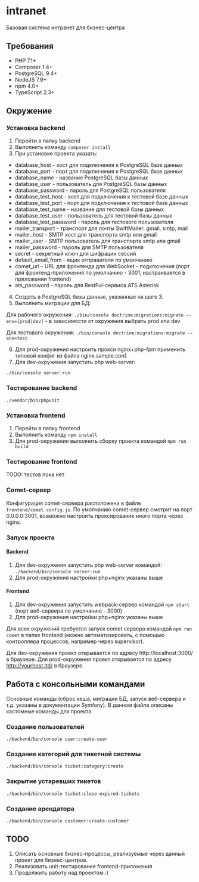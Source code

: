 # intranet
Базовая система интранет для бизнес-центра

## Требования

* PHP 7.1+
* Composer 1.4+
* PostgreSQL 9.4+
* NodeJS 7.9+
* npm 4.0+
* TypeScript 2.3+

## Окружение

### Установка backend

1. Перейти в папку backend
2. Выполнить команду ```composer install```
3. При установке проекта указать:
  * database_host - хост для подключения к PostgreSQL базе данных
  * database_port - порт для подключения к PostgreSQL базе данных
  * database_name - название PostgreSQL базы данных
  * database_user - пользователь для PostgreSQL базы данных
  * database_password - пароль для PostgreSQL пользователя
  * database_test_host - хост для подключения к тестовой базе данных
  * database_test_port - порт для подключения к тестовой базе данных
  * database_test_name - название для тестовой базы данных
  * database_test_user - пользователь для тестовой базы данных
  * database_test_password - пароль для тестового пользователя
  * mailer_transport - транспорт для почты SwiftMailer: gmail, smtp, mail
  * mailer_host - SMTP хост для транспорта smtp или gmail
  * mailer_user - SMTP пользователь для транспорта smtp или gmail
  * mailer_password - пароль для SMTP пользователя
  * secret - секретный ключ для шифрации сессий
  * default_email_from - ящик отправителя по умолчанию
  * comet_url - URL для фронтенда для WebSocket - подключения (порт для фронтенд-приложения по умолчанию - 3001, настраивается в приложении frontend)
  * ats_password - пароль для RestFul-сервиса ATS Asterisk
 4. Создать в PostgreSQL базы данные, указанные на шаге 3.
 5. Выполнить миграции для БД:
 
 Для рабочего окружения:
 ```./bin/console doctrine:migrations:migrate --env=[prod|dev]``` - в зависимости от окружения выбрать prod или dev
 
 Для тестового окружения:
 ```./bin/console doctrine:migrations:migrate --env=test```
 
 6. Для prod-окружения настроить прокси nginx+php-fpm применить типовой конфиг из файла nginx.sample.conf.
 7. Для dev-окружения запустить php web-server:
 
 ```./bin/console server:run```

### Тестирование backend

```./vendor/bin/phpunit```

### Установка frontend

1. Перейти в папку frontend
2. Выполнить команду ```npm install```
3. Для prod-окружения выполнить сборку проекта командой ```npm run build```

### Тестирование frontend

TODO: тестов пока нет

### Comet-сервер

Конфигурация comet-сервера расположена в файле `frontend/comet.config.js`. По умолчанию comet-сервер смотрит на порт 0.0.0.0:3001, возможно настроить проксирование иного порта через nginx.

### Запуск проекта

#### Backend

1. Для dev-окружения запустить php web-server командой: ```./backend/bin/console server:run```
2. Для prod-окружения настройки php+nginx указаны выше

#### Frontend

1. Для dev-окружения запустить webpack-сервер командой ```npm start``` (порт веб-сервера по умолчанию - 3000)
2. Для prod-окружения настройки php+nginx указаны выше

Для всех окружений требуется запуск comet сервера командой ```npm run comet``` в папке frontend (можно автоматизировать, с помощью контроллера процессов, например через supervisor).

Для dev-окружения проект открывается по адресу http://localhost:3000/ в браузере.
Для prod-окружения проект открывается по адресу http://yourhost.ltd/ в браузере.

## Работа с консольными командами

Основные команды (сброс кеша, миграции БД, запуск веб-сервера и т.д. указаны в документации Symfony). В данном файле описаны кастомные команды для проекта.

### Создание пользователей

```./backend/bin/console user:create-user```

### Создание категорий для тикетной системы

```./backend/bin/console ticket:category:create```

### Закрытие устаревших тикетов

```./backend/bin/console ticket:close-expired-tickets```

### Создание арендатора

```./backend/bin/console customer:create-customer```


 ## TODO
 
1. Описать основные бизнес-процессы, реализуемые через данный проект для бизнес-центров.
2. Реализовать unit-тестирование frontend-приложения
3. Продолжить работу над проектом :)
